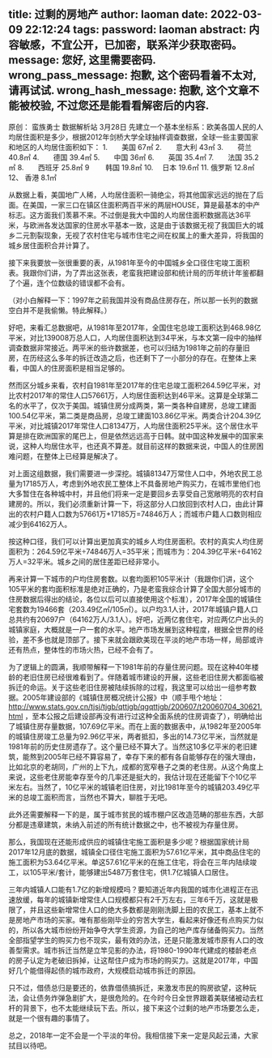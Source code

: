title: 过剩的房地产
author: laoman
date: 2022-03-09 22:12:24
tags:
password: laoman
abstract: 内容敏感，不宜公开，已加密，联系洋少获取密码。
message: 您好, 这里需要密码.
wrong_pass_message: 抱歉, 这个密码看着不太对, 请再试试.
wrong_hash_message: 抱歉, 这个文章不能被校验, 不过您还是能看看解密后的内容.
---
原创： 蛮族勇士  数据解析站  3月28日
先建立一个基本坐标系：欧美各国人民的人均居住面积是多少，根据2012年剑桥大学全球抽样调查数据，全球一些主要国家和地区的人均居住面积如下：
1.　　美国       67㎡
2.　　意大利   43㎡
3.　　荷兰       40.8㎡
4.　　德国       39.4㎡
5.　　中国       36㎡
6.　　英国       35.4㎡
7.　　法国       35.2㎡
8.　　西班牙   25.8㎡
9　　 韩国      19.8㎡
10. 　日本       19.6㎡
11.      俄罗斯  12.8㎡
12、   香港      8.1㎡
  
从数据上看，美国地广人稀，人均居住面积一骑绝尘，将其他国家远远的抛在了后面。在美国，一家三口在镇区住面积两百平米的两层HOUSE，算是最基本的中产标志。这方面我们羡慕不来。不过倒是我大中国的人均居住面积数据高达36平米，与欧洲各发达国家的住房水平基本一致，这是由于该数据无视了我国巨大的城乡二元割裂现象，无视了农村住宅与城市住宅之间在权属上的重大差异，将我国的城乡居住面积合并计算了。

接下来我要放一张很重要的表，从1981年至今的中国城乡全口径住宅竣工面积表。我跟你们讲，为了弄出这张表，老蛮我把建设部和统计局的历年统计年鉴都翻了个遍，连个位数级的错误都不会有。


（对小白解释一下：1997年之前我国并没有商品住房存在，所以那一长列的数据空白并不是我偷懒。特此解释。）

好吧，来看汇总数据吧，从1981年至2017年，全国住宅总竣工面积达到468.98亿平米，对比139008万总人口，人均居住面积达到34平米，与本文第一段中的抽样调查数据非常接近。两平米的些许数据差，也可以归结为1981年之前的存量旧房，在历经这么多年的拆迁改造之后，也还剩下了一小部分的存在。在整体上来看，中国人的住房面积是相当足够的。

然而区分城乡来看，农村自1981年至2017年的住宅总竣工面积264.59亿平米，对比农村2017年的常住人口57661万，人均居住面积达到46平米。这算是全球第二名的水平了，仅次于美国。城镇住房分成两类，第一类各种自建房，总竣工建面100.54亿平米，第二类是商品房，总竣工建面103.86亿平米。两类合计204.39亿平米，对比城镇2017年常住人口81347万，人均居住面积25平米。这个居住水平算是排在欧洲国家的尾巴上，但是依然远远高于日韩。就中国这种发展中的国家来说，这种人均居住水平，也还真不算差。就目前这样的数据来说，中国人的住房困难问题，在整体上已经算是解决了。

对上面这组数据，我们需要进一步深挖。城镇81347万常住人口中，外地农民工总量为17185万人，考虑到外地农民工整体上不具备房地产购买力，在城市里他们也大多暂住在各种城中村，并且他们将来一定是要回乡去享受自己宽敞明亮的农村自建房的。所以，我们必须重新计算一下，将这部分人口放回到农村人口，由此计算出的农村户籍人口数为57661万+17185万=74846万人；而城市户籍人口数则相应减少到64162万人。

按这种口径，我们可以计算出更加真实的城乡人均住房面积。农村的真实人均住房面积为：264.59亿平米÷74846万人=35平米；而城市为：204.39亿平米÷64162万人=32平米。城乡之间的居住差距已经非常小。

再来计算一下城市的户均住房套数。以套均面积105平米计（我跟你们讲，这个105平米的套均面积标准是绝对正确的，乃是老蛮我综合计算了全国大部分城市的住房数据后得出的结论，各位以后可以直接使用这个标准），2017年全国的城镇住宅套数为19466套（203.49亿㎡/105㎡）。以户均3.1人计，2017年城镇户籍人口总共约有20697户（64162万人/3.1人）。好吧，近两亿套住宅，对应两亿户出头的城镇家庭，大概就是一户一套的水平。地产市场发展到这种程度，根据全世界的经验，差不多也就是顶部了。接下来就会跟欧美现在平淡的地产市场一样，局部或许还有热点，整体性的市场火热，已经不会有了。

为了逻辑上的圆满，我顺带解释一下1981年前的存量住房问题。现在这种40年楼龄的老旧住房已经很难看到了。伴随着城市建设的开展，这些老旧住房大都面临被拆迁的命运。关于这些老旧住房被陆续拆除的过程，我这里可以给出一组参考数据。2005年建设部的《城镇住房概况统计公报》中（顺手甩个地址：http://www.stats.gov.cn/tjsj/tjgb/qttjgb/qgqttjgb/200607/t20060704_30621.html  ，至本公报之后建设部再没有进行过这种全面系统的住房调查了），明确给出了城镇住房存量数据，107.69亿平米。而在上面的数据表中，从1982年至2005年的城镇住房竣工总量为92.96亿平米，两者抵扣，多出的14.73亿平米，当然就是1981年前的历史住房遗存了。这个量已经不算大了。当然这10多亿平米的老旧建筑，能熬到2005年已经不算容易了，幸存下来的都有各自能够存在的强大理由，比如北京的老胡同，广州的上下九，成都的宽窄巷子之类的老住房。从这个角度上来说，这些老住房能幸存至今的几率还是挺大的，我估计现在还能留下个10亿平米左右。当然了，10亿平米的城镇老旧住房，对比1981年至今的城镇203.49亿平米的总竣工面积而言，当然也不算大，聊胜于无吧。

此外还需要解释一下的是，属于城市贫民的城市棚户区改造范畴的那些东西，大部分都是违章建筑，未纳入前述的所有统计数据之中，也不被视为存量住房。

那么，我国现在还能形成供应的城镇住宅施工面积是多少呢？根据国家统计局2017年12月底的数据，城镇全口径住宅施工面积为57.61亿平米，其中商品住宅的施工面积为53.64亿平米。单这57.61亿平米的在施工住宅，将会在三年内陆续竣工，以105平米/套计，能够建出5487万套住宅，供1.7亿城镇人口居住。

三年内城镇人口能有1.7亿的新增规模吗？要知道近年内我国的城市化进程正在迅速放缓，每年的城镇新增常住人口规模都只有2千万左右，三年6千万，这就是极限了，并且这些新增常住人口的绝大多数都是刚刚洗脚上田的农民工，基本上就不是房地产市场的买家。唯有那些刚毕业的穷苦大学生，看起来好像还有点购买力似的，所以各大城市纷纷开始争夺大学生资源，为自己的地产库存储备购买力。当然全部指望学生的购买力也不现实，最有效的办法，还是只能激发城市原有人口的改善型需求。城市拆迁当然是立竿见影的办法，将1980-1990年代建成的楼龄老点的房子认定为老破旧拆掉，让这帮住户成为市场的购买力。这就是2017年，中国好几个能借得起债的城市政府，大规模启动城市拆迁的原因。

只不过，借债总归是要还的，依靠借债搞拆迁，来激发市民的购房欲望，这种玩法，会让债务炸弹急剧扩大，是很危险的。在今时今日全世界跟着美联储被动去杠杆的背景下，也不太能继续玩下去。所以，接下来这个过剩的地产市场要怎么走，就是一个很有趣的事情了。

总之，2018年一定不会是一个平淡的年份。我相信接下来一定是风起云涌，大家拭目以待吧。